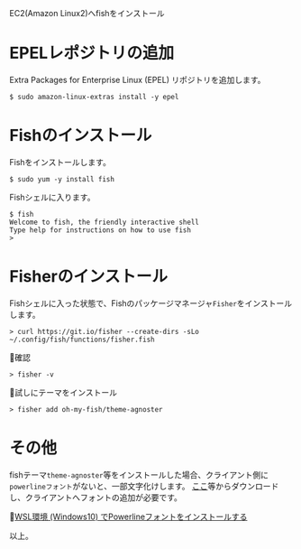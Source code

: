 EC2(Amazon Linux2)へfishをインストール

# EPELレポジトリの追加
Extra Packages for Enterprise Linux (EPEL) リポジトリを追加します。

```
$ sudo amazon-linux-extras install -y epel
```

# Fishのインストール
Fishをインストールします。

```
$ sudo yum -y install fish
```

Fishシェルに入ります。

```
$ fish
Welcome to fish, the friendly interactive shell
Type help for instructions on how to use fish
>
```

# Fisherのインストール
Fishシェルに入った状態で、Fishのパッケージマネージャ`Fisher`をインストールします。

```
> curl https://git.io/fisher --create-dirs -sLo ~/.config/fish/functions/fisher.fish
```

👀確認

```
> fisher -v
```

🚀試しにテーマをインストール

```
> fisher add oh-my-fish/theme-agnoster
```

# その他
fishテーマ`theme-agnoster`等をインストールした場合、クライアント側に`powerlineフォント`がないと、一部文字化けします。
[ここ](https://github.com/powerline/fonts)等からダウンロードし、クライアントへフォントの追加が必要です。

📖[WSL環境 (Windows10) でPowerlineフォントをインストールする](https://qiita.com/mosh_shu/items/0dc06e8b4aecf7d68316)

以上。